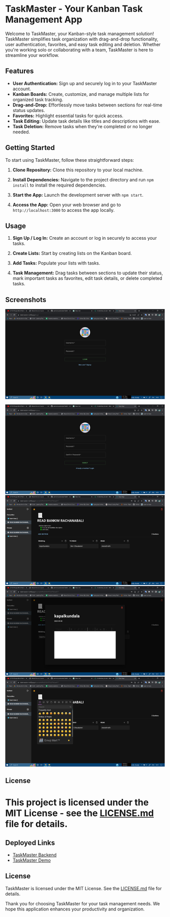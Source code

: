 
# TaskMaster - Your Kanban Task Management App

Welcome to TaskMaster, your Kanban-style task management solution! TaskMaster simplifies task organization with drag-and-drop functionality, user authentication, favorites, and easy task editing and deletion. Whether you're working solo or collaborating with a team, TaskMaster is here to streamline your workflow.

## Features

- **User Authentication:** Sign up and securely log in to your TaskMaster account.
- **Kanban Boards:** Create, customize, and manage multiple lists for organized task tracking.
- **Drag-and-Drop:** Effortlessly move tasks between sections for real-time status updates.
- **Favorites:** Highlight essential tasks for quick access.
- **Task Editing:** Update task details like titles and descriptions with ease.
- **Task Deletion:** Remove tasks when they're completed or no longer needed.

## Getting Started

To start using TaskMaster, follow these straightforward steps:

1. **Clone Repository:** Clone this repository to your local machine.

2. **Install Dependencies:** Navigate to the project directory and run `npm install` to install the required dependencies.

3. **Start the App:** Launch the development server with `npm start`.

4. **Access the App:** Open your web browser and go to `http://localhost:3000` to access the app locally.

## Usage

1. **Sign Up / Log In:** Create an account or log in securely to access your tasks.

2. **Create Lists:** Start by creating lists on the Kanban board.

3. **Add Tasks:** Populate your lists with tasks.

4. **Task Management:** Drag tasks between sections to update their status, mark important tasks as favorites, edit task details, or delete completed tasks.

## Screenshots

![Screenshot 1](screenshot/Screenshot%20_1.png)

![Screenshot 2](screenshot/Screenshot%20_2.png)
![Screenshot 3](screenshot/Screenshot%20_3.png)
![Screenshot 4](screenshot/Screenshot%20_4.png)
![Screenshot 5](screenshot/Screenshot%20_5.png)


## License

This project is licensed under the MIT License - see the [LICENSE.md](LICENSE.md) file for details.
=======
## Deployed Links
- [TaskMaster Backend](https://taskmaster-24ih.onrender.com/api/v1/)
- [TaskMaster Demo](https://task-builder-six.vercel.app/login/)


## License

TaskMaster is licensed under the MIT License. See the [LICENSE.md](LICENSE.md) file for details.

Thank you for choosing TaskMaster for your task management needs. We hope this application enhances your productivity and organization.
